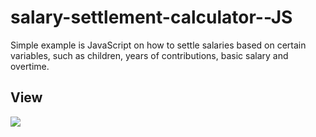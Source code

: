 # salary-settlement-calculator--JS
Simple example is JavaScript on how to settle salaries based on certain variables, such as children, years of contributions, basic salary and overtime.

## View 
  <img src="https://imgur.com/t0pusyd.png">
